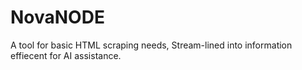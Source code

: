 # NovaNODE
A tool for basic HTML scraping needs, Stream-lined into information effiecent for AI assistance.
